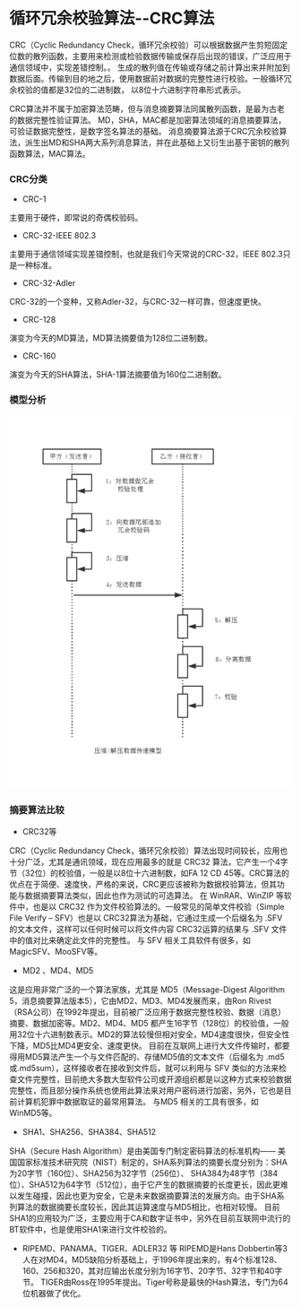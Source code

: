 循环冗余校验算法--CRC算法
===

CRC（Cyclic Redundancy Check，循环冗余校验）可以根据数据产生剪短固定位数的散列函数，主要用来检测或检验数据传输或保存后出现的错误，广泛应用于通信领域中，实现差错控制。。
生成的散列值在传输或存储之前计算出来并附加到数据后面。传输到目的地之后，使用数据前对数据的完整性进行校验。一般循环冗余校验的值都是32位的二进制数，
以8位十六进制字符串形式表示。

CRC算法并不属于加密算法范畴，但与消息摘要算法同属散列函数，是最为古老的数据完整性验证算法。
MD，SHA，MAC都是加密算法领域的消息摘要算法，可验证数据完整性，是数字签名算法的基础。
消息摘要算法源于CRC冗余校验算法，派生出MD和SHA两大系列消息算法，并在此基础上又衍生出基于密钥的散列函数算法，MAC算法。

### CRC分类

- CRC-1

主要用于硬件，即常说的奇偶校验码。

- CRC-32-IEEE 802.3

主要用于通信领域实现差错控制，也就是我们今天常说的CRC-32，IEEE 802.3只是一种标准。

- CRC-32-Adler

CRC-32的一个变种，又称Adler-32，与CRC-32一样可靠，但速度更快。

- CRC-128

演变为今天的MD算法，MD算法摘要值为128位二进制数。

- CRC-160

演变为今天的SHA算法，SHA-1算法摘要值为160位二进制数。

### 模型分析

![CRC](img/2.4-crc.png)

### 摘要算法比较

- CRC32等

CRC（Cyclic Redundancy Check，循环冗余校验）算法出现时间较长，应用也十分广泛，尤其是通讯领域，现在应用最多的就是 CRC32 算法，它产生一个4字节（32位）的校验值，一般是以8位十六进制数，如FA 12 CD 45等。CRC算法的优点在于简便、速度快，严格的来说，CRC更应该被称为数据校验算法，但其功能与数据摘要算法类似，因此也作为测试的可选算法。
在 WinRAR、WinZIP 等软件中，也是以 CRC32 作为文件校验算法的。一般常见的简单文件校验（Simple File Verify – SFV）也是以 CRC32算法为基础，它通过生成一个后缀名为 .SFV 的文本文件，这样可以任何时候可以将文件内容 CRC32运算的结果与 .SFV 文件中的值对比来确定此文件的完整性。
与 SFV 相关工具软件有很多，如MagicSFV、MooSFV等。

- MD2 、MD4、MD5

这是应用非常广泛的一个算法家族，尤其是 MD5（Message-Digest Algorithm 5，消息摘要算法版本5），它由MD2、MD3、MD4发展而来，由Ron Rivest（RSA公司）在1992年提出，目前被广泛应用于数据完整性校验、数据（消息）摘要、数据加密等。MD2、MD4、MD5 都产生16字节（128位）的校验值，一般用32位十六进制数表示。MD2的算法较慢但相对安全，MD4速度很快，但安全性下降，MD5比MD4更安全、速度更快。
目前在互联网上进行大文件传输时，都要得用MD5算法产生一个与文件匹配的、存储MD5值的文本文件（后缀名为 .md5或.md5sum），这样接收者在接收到文件后，就可以利用与 SFV 类似的方法来检查文件完整性，目前绝大多数大型软件公司或开源组织都是以这种方式来校验数据完整性，而且部分操作系统也使用此算法来对用户密码进行加密，另外，它也是目前计算机犯罪中数据取证的最常用算法。
与MD5 相关的工具有很多，如 WinMD5等。

- SHA1、SHA256、SHA384、SHA512

SHA（Secure Hash Algorithm）是由美国专门制定密码算法的标准机构—— 美国国家标准技术研究院（NIST）制定的，SHA系列算法的摘要长度分别为：SHA为20字节（160位）、SHA256为32字节（256位）、 SHA384为48字节（384位）、SHA512为64字节（512位），由于它产生的数据摘要的长度更长，因此更难以发生碰撞，因此也更为安全，它是未来数据摘要算法的发展方向。由于SHA系列算法的数据摘要长度较长，因此其运算速度与MD5相比，也相对较慢。
目前SHA1的应用较为广泛，主要应用于CA和数字证书中，另外在目前互联网中流行的BT软件中，也是使用SHA1来进行文件校验的。

- RIPEMD、PANAMA、TIGER、ADLER32 等
RIPEMD是Hans Dobbertin等3人在对MD4，MD5缺陷分析基础上，于1996年提出来的，有4个标准128、160、256和320，其对应输出长度分别为16字节、20字节、32字节和40字节。
TIGER由Ross在1995年提出。Tiger号称是最快的Hash算法，专门为64位机器做了优化。
